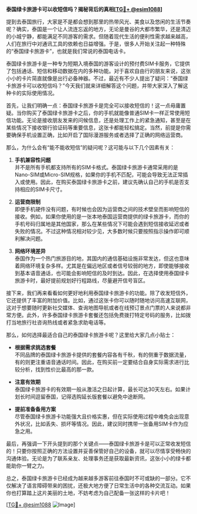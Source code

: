**泰国绿卡旅游卡可以收短信吗？揭秘背后的真相[[TG💪+ @esim1088](https://t.me/s/esim1088)]**

提到去泰国旅行，大家是不是都会想到那里的热带风光、美食以及悠闲的生活节奏呢？确实，泰国是一个让人流连忘返的地方，无论是曼谷的大都市繁华，还是清迈的小城宁静，都能满足不同游客的需求。但随着现代生活的便利性需求越来越高，人们在旅行中对通讯工具的依赖也日益增强。于是，很多人开始关注起一种特殊的“泰国绿卡旅游卡”，也就是我们常说的泰国电话卡。

泰国绿卡旅游卡是一种专为短期入境泰国的游客设计的预付费SIM卡服务，它提供了包括通话、短信和移动数据在内的多种功能。对于喜欢自由行的朋友来说，这张小小的卡片简直就像是出行必备神器。不过，最近有不少人提出了疑问：“泰国绿卡旅游卡可以收短信吗？”今天我们就来详细解答这个问题，并带大家深入了解这种卡的实际使用情况。

首先，让我们明确一点：泰国绿卡旅游卡是完全可以接收短信的！这一点毋庸置疑。当你购买了泰国绿卡旅游卡之后，你的手机就能像普通SIM卡一样正常使用短信功能。无论是接收朋友发来的问候信息，还是处理工作上的紧急通知，甚至是在某些情况下接收银行验证码等重要信息，这张卡都能轻松搞定。当然，前提是你需要确保手机设置正确，比如开启了国际漫游服务或者选择了正确的网络运营商。

那么，为什么会有“能不能收短信”的疑问呢？这可能与以下几个因素有关：

1. **手机兼容性问题**  
   并不是所有手机都支持所有的SIM卡格式。泰国绿卡旅游卡通常采用的是Nano-SIM或Micro-SIM规格，如果你的手机不匹配，可能会导致无法正常插入或使用。因此，在购买泰国绿卡旅游卡之前，建议先确认自己的手机是否支持相应的SIM卡尺寸。

2. **运营商限制**  
   即便手机硬件没有问题，有时候也会因为运营商之间的技术壁垒而影响短信的接收。例如，如果你使用的是一张本地泰国运营商提供的绿卡旅游卡，而你的手机号码归属地是其他国家，那么在某些情况下可能会遇到短信接收延迟或者失败的情况。不过这种情况相对较少见，大多数时候只要按照指示操作即可顺利解决问题。

3. **网络环境差异**  
   泰国作为一个热门旅游目的地，其国内的通信基础设施非常发达，但这也意味着网络环境复杂多样。尤其是在偏远地区或者信号较弱的地方，即使能够接收到基本语音通话，也可能会影响短信的及时到达。因此，在选择使用泰国绿卡旅游卡时，最好提前规划好行程路线，尽量避开信号盲区。

接下来，我们再来看看如何更好地利用泰国绿卡旅游卡的功能。除了收发短信外，它还提供了丰富的附加价值。比如，通过这张卡你可以随时随地访问高速互联网，这对于想要随时更新社交媒体、查询地图导航或者在线预订景点门票的人来说都非常方便。此外，许多泰国绿卡旅游卡套餐还包括免费拨打特定号码的服务，比如拨打当地旅行社咨询热线或者紧急求助电话等。

那么，如何选择最适合自己的泰国绿卡旅游卡呢？这里给大家几点小贴士：

- **根据需求挑选套餐**  
  不同品牌的泰国绿卡旅游卡提供的套餐内容各有千秋，有的侧重于数据流量，有的则更注重语音通话时间。因此，在购买前一定要结合自身实际需求进行比较分析，找到性价比最高的那一款。

- **注意有效期**  
  泰国绿卡旅游卡的有效期一般从激活之日起计算，最长可达30天左右。如果计划长时间逗留泰国，记得选购延长版套餐以避免中途断网。

- **提前准备备用方案**  
  尽管泰国绿卡旅游卡功能强大且价格实惠，但在实际使用过程中难免会出现意外状况，比如丢失、损坏等情况。因此，建议同时携带一张备用SIM卡作为应急之用。

最后，再强调一下开头提到的那个关键点——泰国绿卡旅游卡是可以正常收发短信的！只要你按照正确的方法设置并妥善保管好自己的设备，就可以尽情享受畅快的沟通体验。无论是为了联系亲友、处理事务还是获取最新资讯，这张小小的绿卡都能助你一臂之力。

总之，泰国绿卡旅游卡已经成为越来越多游客前往泰国时不可或缺的一部分。它不仅解决了语言障碍带来的困扰，还极大地方便了日常生活中的各种交流互动。如果你也打算踏上这片美丽的土地，不妨考虑为自己配备一张这样的卡片吧！

[[TG💪+ @esim1088](https://t.me/s/esim1088) ![Image](https://i.postimg.cc/4NQfJmqS/Snipaste-2025-05-13-00-14-12.png)]
